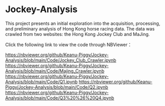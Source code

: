 # Jockey-Analysis

This project presents an initial exploration into the acquisition, processing, and preliminary analysis of Hong Kong horse racing data.
The data was crawled from two websites: the Hong Kong Jockey Club and MaJing.

Click the following link to view the code through NBViewer：

https://nbviewer.org/github/Keanu-Piggy/Jockey-Analysis/blob/main/Code/Jockey_Club_Crawler.ipynb
https://nbviewer.org/github/Keanu-Piggy/Jockey-Analysis/blob/main/Code/Majing_Crawler.ipynb
https://nbviewer.org/github/Keanu-Piggy/Jockey-Analysis/blob/main/Code/Q1.ipynb
https://nbviewer.org/github/Keanu-Piggy/Jockey-Analysis/blob/main/Code/Q2.ipynb
https://nbviewer.org/github/Keanu-Piggy/Jockey-Analysis/blob/main/Code/Q3%20%26%20Q4.ipynb
